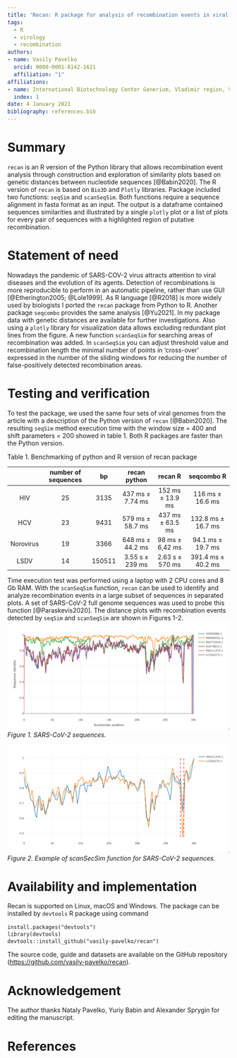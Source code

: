 ```yaml
---
title: 'Recan: R package for analysis of recombination events in viral genomes'
tags:
  - R
  - virology
  - recombination
authors:
- name: Vasily Pavelko
  orcid: 0000-0001-8142-1621
  affiliation: "1"
affiliations: 
- name: International Biotechnology Center Generium, Vladimir region, Volginskiy, Russian Federation.
  index: 1
date: 4 January 2021
bibliography: references.bib
---
```



# Summary
`recan` is an R version of the Python library that allows recombination event analysis through construction and exploration of similarity plots based on genetic distances between nucleotide sequences [@Babin2020]. The R version of `recan` is based on `Bio3D` and `Plotly` libraries. Package included two functions: `seqSim` and `scanSeqSim`. Both functions require a sequence alignment in fasta format as an input. The output is a dataframe contained sequences similarities and illustrated by a single `plotly` plot or a list of plots for every pair of sequences with a highlighted region of putative recombination.

# Statement of need
Nowadays the pandemic of SARS-COV-2 virus attracts attention to viral diseases and the evolution of its agents. Detection of recombinations is more reproducible to perform in an automatic pipeline, rather than use GUI [@Etherington2005; @Lole1999]. As R language [@R2018] is more widely used by biologists I ported the `recan` package from Python to R.
Another package `seqcombo` provides the same analysis [@Yu2021]. In my package data with genetic distances are available for further investigations. Also using a `plotly` library for visualization data allows excluding redundant plot lines from the figure. A new function `scanSeqSim` for searching areas of recombination was added. In `scanSeqSim` you can adjust threshold value and recombination length the minimal number of points in ‘cross-over’ expressed in the number of the sliding windows for reducing the number of false-positively detected recombination areas.  

# Testing and verification
To test the package, we used the same four sets of viral genomes from the article with a description of the Python version of `recan` [@Babin2020].
The resulting `seqSim` method execution time with the window size = 400 and shift parameters = 200 showed in table 1. Both R packages are faster than the Python version.

Table 1. Benchmarking of python and R version of recan package

|           | number of sequences |   bp   |   recan python   |      recan R     |     seqcombo R     |
|:---------:|:-------------------:|:------:|:----------------:|:----------------:|:------------------:|
|    HIV    |          25         |  3135  | 437 ms ± 7.74 ms | 152 ms ± 13.9 ms |  116 ms ± 16.6 ms  |
|    HCV    |          23         |  9431  | 579 ms ± 58.7 ms | 437 ms ± 63.5 ms | 132.8 ms ± 16.7 ms |
| Norovirus |          19         |  3366  | 648 ms ± 44.2 ms |  98 ms ± 6,42 ms |  94.1 ms ± 19.7 ms |
|    LSDV   |          14         | 150511 |  3.55 s ± 239 ms |  2.63 s ± 570 ms | 391.4 ms ± 40.2 ms |

Time execution test was performed using a laptop with 2 CPU cores and 8 Gb RAM.
With the `scanSeqSim` function, `recan` can be used to identify and analyze recombination events in a large subset of sequences in separated plots. A set of SARS-CoV-2 full genome sequences was used to probe this function [@Paraskevis2020].
The distance plots with recombination events detected by `seqSim` and `scanSeqSim` are shown in Figures 1-2.
![](https://raw.githubusercontent.com/vasily-pavelko/recan/master/plots_paper/SARS_COV_2_all.jpg)
_Figure 1. SARS-CoV-2 sequences._

![](https://raw.githubusercontent.com/vasily-pavelko/recan/master/plots_paper/SARS_COV_2_%2315.jpg)
_Figure 2. Example of scanSecSim function for SARS-CoV-2 sequences._



# Availability and implementation
Recan is supported on Linux, macOS and Windows. The package can be installed by `devtools` R package using command
```
install.packages("devtools")   
library(devtools)   
devtools::install_github("vasily-pavelko/recan")
```
The source code, guide and datasets are available on the GitHub repository (https://github.com/vasily-pavelko/recan). 


# Acknowledgement 
The author thanks Nataly Pavelko, Yuriy Babin and Alexander Sprygin for editing the manuscript.



# References



